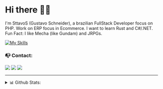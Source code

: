 # Hi there 👋🏻
I'm SttavoS (Gustavo Schneider), a brazilian FullStack Developer focus on PHP. Work on ERP focus in Ecommerce. I want to learn Rust and C#/.NET. Fun Fact: I like Mecha (like Gundam) and JRPGs.

[![My Skills](https://skillicons.dev/icons?i=js,ts,vue,php,laravel,linux,mysql)](https://skillicons.dev)

### 📭 Contact:
<a href="mailto:gustavo.schneider.dev@gmail.com" target="_blank"><img src="https://shields.braskam.com/v1/shields?name=email&format=rectangle&size=small"/></a>
<a href="https://www.linkedin.com/in/gustavo-schneiderr/" target="_blank"><img src="https://shields.braskam.com/v1/shields?name=linkedin&format=rectangle&size=small"/></a>
<a href="https://gitlab.com/SttavoS" target="_blank"><img src="https://shields.braskam.com/v1/shields?name=gitlab&format=rectangle&size=small"/></a>

---
<details close>
  <summary> 📊 Github Stats:</summary>
    <img src="https://github-readme-stats.vercel.app/api/top-langs/?username=SttavoS&theme=material-palenight&layout=compact&langs_count=6" alt="SttavoS Top Languages"/>
    <img src="https://github-readme-stats.vercel.app/api/wakatime?username=SttavoS&theme=material-palenight&layout=compact&langs_count=6&hide=Other,JSON,YAML" alt="SttavoS wakatime stats"/>
</details>
